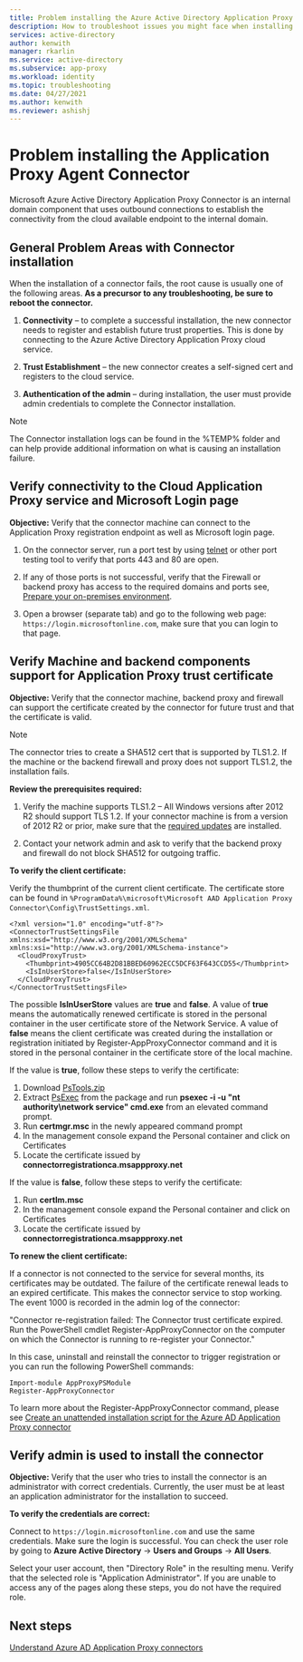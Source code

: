 ```yaml
---
title: Problem installing the Azure Active Directory Application Proxy Agent Connector
description: How to troubleshoot issues you might face when installing the Application Proxy Agent Connector for Azure Active Directory.
services: active-directory
author: kenwith
manager: rkarlin
ms.service: active-directory
ms.subservice: app-proxy
ms.workload: identity
ms.topic: troubleshooting
ms.date: 04/27/2021
ms.author: kenwith
ms.reviewer: ashishj
---
```


# Problem installing the Application Proxy Agent Connector

Microsoft Azure Active Directory Application Proxy Connector is an internal domain component that uses outbound connections to establish the connectivity from the cloud available endpoint to the internal domain.

## General Problem Areas with Connector installation

When the installation of a connector fails, the root cause is usually one of the following areas. **As a precursor to any troubleshooting, be sure to reboot the connector.**

1.  **Connectivity** – to complete a successful installation, the new connector needs to register and establish future trust properties. This is done by connecting to the Azure Active Directory Application Proxy cloud service.

2.  **Trust Establishment** – the new connector creates a self-signed cert and registers to the cloud service.

3.  **Authentication of the admin** – during installation, the user must provide admin credentials to complete the Connector installation.

> [!NOTE]
> The Connector installation logs can be found in the %TEMP% folder and can help provide additional information on what is causing an installation failure.

## Verify connectivity to the Cloud Application Proxy service and Microsoft Login page

**Objective:** Verify that the connector machine can connect to the Application Proxy registration endpoint as well as Microsoft login page.

1.  On the connector server, run a port test by using [telnet](/windows-server/administration/windows-commands/telnet) or other port testing tool to verify that ports 443 and 80 are open.

2.  If any of those ports is not successful, verify that the Firewall or backend proxy has access to the required domains and ports see, [Prepare your on-premises environment](application-proxy-add-on-premises-application.md#prepare-your-on-premises-environment).

3.  Open a browser (separate tab) and go to the following web page: `https://login.microsoftonline.com`, make sure that you can login to that page.

## Verify Machine and backend components support for Application Proxy trust certificate

**Objective:** Verify that the connector machine, backend proxy and firewall can support the certificate created by the connector for future trust and that the certificate is valid.

>[!NOTE]
>The connector tries to create a SHA512 cert that is supported by TLS1.2. If the machine or the backend firewall and proxy does not support TLS1.2, the installation fails.
>
>

**Review the prerequisites required:**

1.  Verify the machine supports TLS1.2 – All Windows versions after 2012 R2 should support TLS 1.2. If your connector machine is from a version of 2012 R2 or prior, make sure that the [required updates](https://support.microsoft.com/help/2973337/sha512-is-disabled-in-windows-when-you-use-tls-1.2>) are installed.

2.  Contact your network admin and ask to verify that the backend proxy and firewall do not block SHA512 for outgoing traffic.

**To verify the client certificate:**

Verify the thumbprint of the current client certificate. The certificate store can be found in `%ProgramData%\microsoft\Microsoft AAD Application Proxy Connector\Config\TrustSettings.xml`.

```
<?xml version="1.0" encoding="utf-8"?>
<ConnectorTrustSettingsFile xmlns:xsd="http://www.w3.org/2001/XMLSchema" xmlns:xsi="http://www.w3.org/2001/XMLSchema-instance">
  <CloudProxyTrust>
    <Thumbprint>4905CC64B2D81BBED60962ECC5DCF63F643CCD55</Thumbprint>
    <IsInUserStore>false</IsInUserStore>
  </CloudProxyTrust>
</ConnectorTrustSettingsFile>
```

The possible **IsInUserStore** values are **true** and **false**. A value of **true** means the automatically renewed certificate is stored in the personal container in the user certificate store of the Network Service. A value of **false** means the client certificate was created during the installation or registration initiated by Register-AppProxyConnector command and it is stored in the personal container in the certificate store of the local machine.

If the value is **true**, follow these steps to verify the certificate:
1. Download [PsTools.zip](/sysinternals/downloads/pstools)
2. Extract [PsExec](/sysinternals/downloads/psexec) from the package and run **psexec -i -u "nt authority\network service" cmd.exe** from an elevated command prompt.
3. Run **certmgr.msc** in the newly appeared command prompt
4. In the management console expand the Personal container and click on Certificates
5. Locate the certificate issued by **connectorregistrationca.msappproxy.net**

If the value is **false**, follow these steps to verify the certificate:
1. Run **certlm.msc**
2. In the management console expand the Personal container and click on Certificates
3. Locate the certificate issued by **connectorregistrationca.msappproxy.net**

**To renew the client certificate:**

If a connector is not connected to the service for several months, its certificates may be outdated. The failure of the certificate renewal leads to an expired certificate. This makes the connector service to stop working. The event 1000 is recorded in the admin log of the connector:

"Connector re-registration failed: The Connector trust certificate expired. Run the PowerShell cmdlet Register-AppProxyConnector on the computer on which the Connector is running to re-register your Connector."

In this case, uninstall and reinstall the connector to trigger registration or you can run the following PowerShell commands:

```
Import-module AppProxyPSModule
Register-AppProxyConnector
```

To learn more about the Register-AppProxyConnector command, please see [Create an unattended installation script for the Azure AD Application Proxy connector](./application-proxy-register-connector-powershell.md)

## Verify admin is used to install the connector

**Objective:** Verify that the user who tries to install the connector is an administrator with correct credentials. Currently, the user must be at least an application administrator for the installation to succeed.

**To verify the credentials are correct:**

Connect to `https://login.microsoftonline.com` and use the same credentials. Make sure the login is successful. You can check the user role by going to **Azure Active Directory** -&gt; **Users and Groups** -&gt; **All Users**. 

Select your user account, then "Directory Role" in the resulting menu. Verify that the selected role is "Application Administrator". If you are unable to access any of the pages along these steps, you do not have the required role.

## Next steps
[Understand Azure AD Application Proxy connectors](application-proxy-connectors.md)
